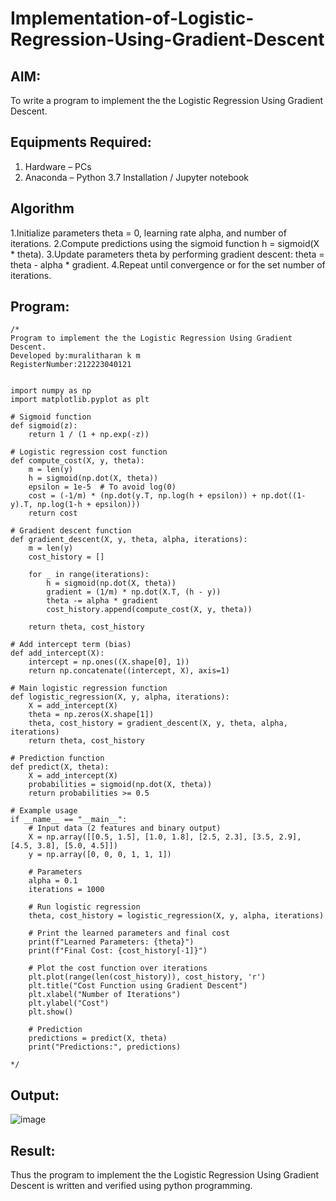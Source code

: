 # Implementation-of-Logistic-Regression-Using-Gradient-Descent

## AIM:
To write a program to implement the the Logistic Regression Using Gradient Descent.

## Equipments Required:
1. Hardware – PCs
2. Anaconda – Python 3.7 Installation / Jupyter notebook

## Algorithm
1.Initialize parameters theta = 0, learning rate alpha, and number of iterations. 
2.Compute predictions using the sigmoid function h = sigmoid(X * theta). 
3.Update parameters theta by performing gradient descent: theta = theta - alpha * gradient. 
4.Repeat until convergence or for the set number of iterations.

## Program:
```
/*
Program to implement the the Logistic Regression Using Gradient Descent.
Developed by:muralitharan k m 
RegisterNumber:212223040121
  

import numpy as np
import matplotlib.pyplot as plt

# Sigmoid function
def sigmoid(z):
    return 1 / (1 + np.exp(-z))

# Logistic regression cost function
def compute_cost(X, y, theta):
    m = len(y)
    h = sigmoid(np.dot(X, theta))
    epsilon = 1e-5  # To avoid log(0)
    cost = (-1/m) * (np.dot(y.T, np.log(h + epsilon)) + np.dot((1-y).T, np.log(1-h + epsilon)))
    return cost

# Gradient descent function
def gradient_descent(X, y, theta, alpha, iterations):
    m = len(y)
    cost_history = []

    for _ in range(iterations):
        h = sigmoid(np.dot(X, theta))
        gradient = (1/m) * np.dot(X.T, (h - y))
        theta -= alpha * gradient
        cost_history.append(compute_cost(X, y, theta))

    return theta, cost_history

# Add intercept term (bias)
def add_intercept(X):
    intercept = np.ones((X.shape[0], 1))
    return np.concatenate((intercept, X), axis=1)

# Main logistic regression function
def logistic_regression(X, y, alpha, iterations):
    X = add_intercept(X)
    theta = np.zeros(X.shape[1])
    theta, cost_history = gradient_descent(X, y, theta, alpha, iterations)
    return theta, cost_history

# Prediction function
def predict(X, theta):
    X = add_intercept(X)
    probabilities = sigmoid(np.dot(X, theta))
    return probabilities >= 0.5

# Example usage 
if __name__ == "__main__":
    # Input data (2 features and binary output)
    X = np.array([[0.5, 1.5], [1.0, 1.8], [2.5, 2.3], [3.5, 2.9], [4.5, 3.8], [5.0, 4.5]])
    y = np.array([0, 0, 0, 1, 1, 1])

    # Parameters
    alpha = 0.1
    iterations = 1000

    # Run logistic regression
    theta, cost_history = logistic_regression(X, y, alpha, iterations)

    # Print the learned parameters and final cost
    print(f"Learned Parameters: {theta}")
    print(f"Final Cost: {cost_history[-1]}")

    # Plot the cost function over iterations
    plt.plot(range(len(cost_history)), cost_history, 'r')
    plt.title("Cost Function using Gradient Descent")
    plt.xlabel("Number of Iterations")
    plt.ylabel("Cost")
    plt.show()

    # Prediction
    predictions = predict(X, theta)
    print("Predictions:", predictions)

*/
```

## Output:
![image](https://github.com/user-attachments/assets/518fe7ff-2311-422a-b784-c9dd7255e9a6)



## Result:
Thus the program to implement the the Logistic Regression Using Gradient Descent is written and verified using python programming.


